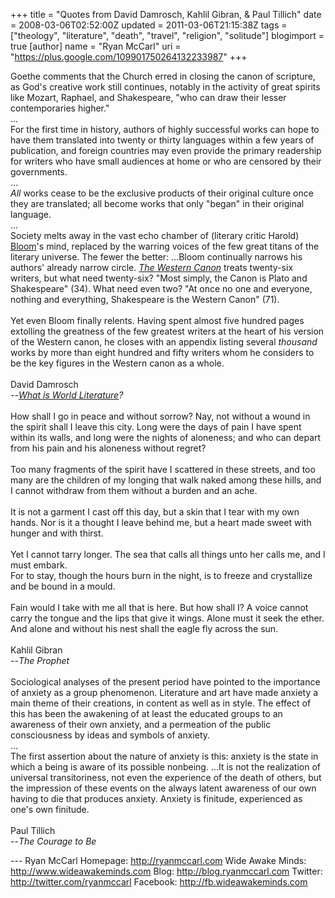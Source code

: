 +++
title = "Quotes from David Damrosch, Kahlil Gibran, & Paul Tillich"
date = 2008-03-06T02:52:00Z
updated = 2011-03-06T21:15:38Z
tags = ["theology", "literature", "death", "travel", "religion", "solitude"]
blogimport = true
[author]
	name = "Ryan McCarl"
	uri = "https://plus.google.com/109901750264132233987"
+++

Goethe comments that the Church erred in closing the canon of scripture, as God's creative work still continues, notably in the activity of great spirits like Mozart, Raphael, and Shakespeare, "who can draw their lesser contemporaries higher."<br />...<br />For the first time in history, authors of highly successful works can hope to have them translated into twenty or thirty languages within a few years of publication, and foreign countries may even provide the primary readership for writers who have small audiences at home or who are censored by their governments.<br />...<br /><em>All</em> works cease to be the exclusive products of their original culture once they are translated; all become works that only "began" in their original language.<br />...<br />Society melts away in the vast echo chamber of (literary critic Harold) <a href="http://en.wikipedia.org/wiki/Harold_Bloom">Bloom</a>'s mind, replaced by the warring voices of the few great titans of the literary universe.  The fewer the better: ...Bloom continually narrows his authors' already narrow circle.  <em><a href="http://www.amazon.com/exec/obidos/ASIN/1573225142">The Western Canon</a></em> treats twenty-six writers, but what need twenty-six?  "Most simply, the Canon is Plato and Shakespeare" (34).  What need even two?  "At once no one and everyone, nothing and everything, Shakespeare is the Western Canon" (71).<br /><br />Yet even Bloom finally relents.  Having spent almost five hundred pages extolling the greatness of the few greatest writers at the heart of his version of the Western canon, he closes with an appendix listing several <em>thousand</em> works by more than eight hundred and fifty writers whom he considers to be the key figures in the Western canon as a whole.<br /><br />David Damrosch<br />--<em><a href="http://www.amazon.com/What-World-Literature-Translation-Transnation/dp/0691049866/ref=pd_bbs_sr_1?ie=UTF8&amp;s=books&amp;qid=1204791136&amp;sr=1-1">What is World Literature</a>?</em><br /><br />How shall I go in peace and without sorrow? Nay, not without a wound in the spirit shall I leave this city.  Long were the days of pain I have spent within its walls, and long were the nights of aloneness; and who can depart from his pain and his aloneness without regret?<br /><br />Too many fragments of the spirit have I scattered in these streets, and too many are the children of my longing that walk naked among these hills, and I cannot withdraw from them without a burden and an ache.<br /><br />It is not a garment I cast off this day, but a skin that I tear with my own hands.  Nor is it a thought I leave behind me, but a heart made sweet with hunger and with thirst.<br /><br />Yet I cannot tarry longer.  The sea that calls all things unto her calls me, and I must embark.<br />For to stay, though the hours burn in the night, is to freeze and crystallize and be bound in a mould. <br /><br />Fain would I take with me all that is here. But how shall I?  A voice cannot carry the tongue and the lips that give it wings. Alone must it seek the ether.  And alone and without his nest shall the eagle fly across the sun.<br /><br />Kahlil Gibran<br />--<em>The Prophet</em><br /><br />Sociological analyses of the present period have pointed to the importance of anxiety as a group phenomenon.  Literature and art have made anxiety a main theme of their creations, in content as well as in style.  The effect of this has been the awakening of at least the educated groups to an awareness of their own anxiety, and a permeation of the public consciousness by ideas and symbols of anxiety.<br />...<br />The first assertion about the nature of anxiety is this: anxiety is the state in which a being is aware of its possible nonbeing.  ...It is not the realization of universal transitoriness, not even the experience of the death of others, but the impression of these events on the always latent awareness of our own having to die that produces anxiety.  Anxiety is finitude, experienced as one's own finitude.<br /><br />Paul Tillich<br />--<em>The Courage to Be</em><br /><em></em><div class="blogger-post-footer">---
Ryan McCarl
Homepage: http://ryanmccarl.com
Wide Awake Minds: http://www.wideawakeminds.com
Blog: http://blog.ryanmccarl.com
Twitter: http://twitter.com/ryanmccarl
Facebook: http://fb.wideawakeminds.com</div>
